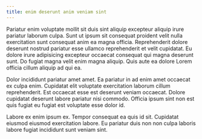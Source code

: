 ```yaml
---
title: enim deserunt anim veniam sint
---
```


Pariatur enim voluptate mollit sit duis sint aliquip excepteur aliquip irure pariatur laborum culpa. Sunt ut ipsum sit consequat proident velit nulla exercitation sunt consequat anim ea magna officia. Reprehenderit dolore deserunt nostrud pariatur esse ullamco reprehenderit et velit cupidatat. Eu dolore irure adipisicing excepteur occaecat consequat qui magna deserunt sunt. Do fugiat magna velit enim magna aliquip. Quis aute ea dolore Lorem officia cillum aliquip ad qui ea.

Dolor incididunt pariatur amet amet. Ea pariatur in ad enim amet occaecat ex culpa enim. Cupidatat elit voluptate exercitation laborum cillum reprehenderit. Est occaecat esse est deserunt veniam occaecat. Dolore cupidatat deserunt labore pariatur nisi commodo. Officia ipsum sint non est quis fugiat eu fugiat est voluptate esse dolor id.

Labore ex enim ipsum ex. Tempor consequat ea quis id sit. Cupidatat eiusmod eiusmod exercitation labore. Eu pariatur duis non non culpa laboris labore fugiat incididunt sunt veniam sint.